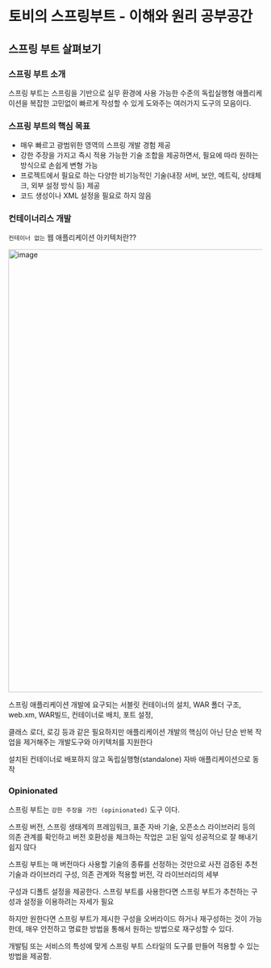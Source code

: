 # 토비의 스프링부트 - 이해와 원리 공부공간

## 스프링 부트 살펴보기


### 스프링 부트 소개 

스프링 부트는 스프링을 기반으로 실무 환경에 사용 가능한 수준의 독립실행형 애플리케이션을 복잡한 고민없이 빠르게 작성할 수 있게 도와주는 여러가지 도구의 모음이다.

### 스프링 부트의 핵심 목표
- 매우 빠르고 광범위한 영역의 스프링 개발 경험 제공
- 강한 주장을 가지고 즉시 적용 가능한 기술 조합을 제공하면서, 필요에 따라 원하는 방식으로 손쉽게 변형 가능
- 프로젝트에서 필요로 하는 다양한 비기능적인 기술(내장 서버, 보안, 메트릭, 상태체크, 외부 설정 방식 등) 제공
- 코드 생성이나 XML 설정을 필요로 하지 않음

### 컨테이너리스 개발 

`컨테이너 없는` 웹 애플리케이션 아키텍처란??

<img width="877" alt="image" src="https://user-images.githubusercontent.com/40031858/213370991-a0f27137-ac2f-45cb-a265-fa1ca10db304.png">

스프링 애플리케이션 개발에 요구되는 서블릿 컨테이너의 설치, WAR 폴더 구조, web.xm, WAR빌드, 컨테이너로 배치, 포트 설정,

클래스 로더, 로깅 등과 같은 필요하지만 애플리케이션 개발의 핵심이 아닌 단순 반복 작업을 제거해주는 개발도구와 아키텍처를 지원한다

설치된 컨테이너로 배포하지 않고 독립실행형(standalone) 자바 애플리케이션으로 동작

### Opinionated

스프링 부트는 `강한 주장을 가진 (opinionated)` 도구 이다.

스프링 버전, 스프링 생태계의 프레임워크, 표준 자바 기술, 오픈소스 라이브러리 등의 의존 관계를 확인하고 버전 호환성을 체크하는 작업은 고된 일익 성공적으로 잘 해내기 쉽지 않다

스프링 부트는 매 버전마다 사용할 기술의 종류를 선정하는 것만으로 사전 검증된 추천 기술과 라이브러리 구성, 의존 관계와 적용할 버전, 각 라이브러리의 세부

구성과 디폴트 설정을 제공한다. 스프링 부트를 사용한다면 스프링 부트가 추천하는 구성과 설정을 이용하려는 자세가 필요

하지만 원한다면 스프링 부트가 제시한 구성을 오버라이드 하거나 재구성하는 것이 가능한데, 매우 안전하고 명료한 방법을 통해서 원하는 방법으로 재구성할 수 있다. 

개발팀 또는 서비스의 특성에 맞게 스프링 부트 스타일의 도구를 만들어 적용할 수 있는 방법을 제공함.
